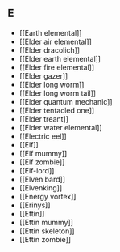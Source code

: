 ## E


- [[Earth elemental]]
- [[Elder air elemental]]
- [[Elder dracolich]]
- [[Elder earth elemental]]
- [[Elder fire elemental]]
- [[Elder gazer]]
- [[Elder long worm]]
- [[Elder long worm tail]]
- [[Elder quantum mechanic]]
- [[Elder tentacled one]]
- [[Elder treant]]
- [[Elder water elemental]]
- [[Electric eel]]
- [[Elf]]
- [[Elf mummy]]
- [[Elf zombie]]
- [[Elf-lord]]
- [[Elven bard]]
- [[Elvenking]]
- [[Energy vortex]]
- [[Erinys]]
- [[Ettin]]
- [[Ettin mummy]]
- [[Ettin skeleton]]
- [[Ettin zombie]]
